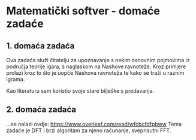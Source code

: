 # Matematički softver - domaće zadaće
## 1. domaća  zadaća

Ova zadaća služi čitatelju za upoznavanje s nekim osnovnim pojmovima iz područja teorije igara, s naglaskom na Nashove ravnoteže. Kroz primjere prolazi kroz to što je uopće Nashova ravnoteža te kako se traži u raznim igrama.

Kao literaturu sam koristio svoje stare bilješke s predavanja.

## 2. domaća zadaća

...se nalazi ovdje: https://www.overleaf.com/read/wfcbcfdfpbww
Tema zadaće je DFT i brzi algoritam za njeno računanje, sveprisutni FFT.
